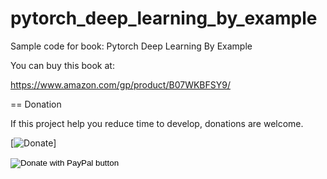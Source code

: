 # pytorch_deep_learning_by_example
Sample code for book: Pytorch Deep Learning By Example

You can buy this book at:

https://www.amazon.com/gp/product/B07WKBFSY9/


== Donation

If this project help you reduce time to develop, donations are welcome.

[![Donate](https://img.shields.io/badge/Donate-PayPal-green.svg)]<form action="https://www.paypal.com/cgi-bin/webscr" method="post" target="_top">
<input type="hidden" name="cmd" value="_s-xclick" />
<input type="hidden" name="hosted_button_id" value="96VNRAX955D2Q" />
<input type="image" src="https://www.paypalobjects.com/en_US/i/btn/btn_donateCC_LG.gif" border="0" name="submit" title="PayPal - The safer, easier way to pay online!" alt="Donate with PayPal button" />
<img alt="" border="0" src="https://www.paypal.com/en_US/i/scr/pixel.gif" width="1" height="1" />
</form>
